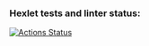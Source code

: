 ### Hexlet tests and linter status:
[![Actions Status](https://github.com/anatolyburtsev/frontend-project-lvl3/workflows/hexlet-check/badge.svg)](https://github.com/anatolyburtsev/frontend-project-lvl3/actions)